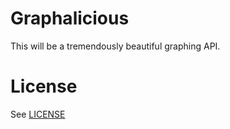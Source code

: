 # Graphalicious

This will be a tremendously beautiful graphing API.

# License

See [LICENSE](LICENSE)
